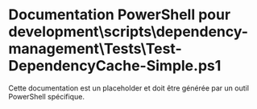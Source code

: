 # Documentation PowerShell pour development\scripts\dependency-management\Tests\Test-DependencyCache-Simple.ps1

Cette documentation est un placeholder et doit être générée par un outil PowerShell spécifique.
